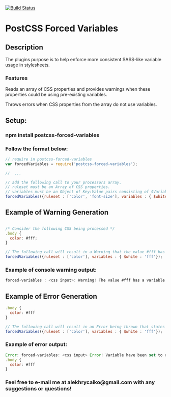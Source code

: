 [![Build Status](https://travis-ci.org/alekhrycaiko/postcss-forced-variables.svg?branch=master)](https://travis-ci.org/alekhrycaiko/postcss-forced-variables)

<h1> PostCSS Forced Variables </h1>

<h2> Description </h2>

<p>The plugins purpose is to help enforce more consistent SASS-like variable usage in stylesheets.</p>

<h3> Features </h3>

<p> Reads an array of CSS properties and provides warnings when these properties could be using pre-existing variables. </p>

<p> Throws errors when CSS properties from the array do not use variables. </p>

<h2> Setup: </h2>
<h3> npm install postcss-forced-variables</h3>
<h3> Follow the format below: </h3>

```javascript
// require in postcss-forced-variables
var forcedVariables = require('postcss-forced-variables');

//  ...

// add the following call to your processors array.
// ruleset must be an Array of CSS properties.
// variables must be an Object of Key:Value pairs consisting of $Variable:Value
forcedVariables({ruleset : ['color', 'font-size'], variables : { $white : 'fff', $fontLarge : '16px'});
```

<h2> Example of Warning Generation </h2>

```javascript

/* Consider the following CSS being processed */
.body { 
  color: #fff;
}

```

```javascript
// The following call will result in a Warning that the value #fff has a variable which can be used in the CSS.
forcedVariables({ruleset : ['color'], variables : { $white : 'fff'});
```

<h3> Example of console warning output:</h3>

```javascript
forced-variables : <css input>: Warning! The value #fff has a variable that could be used here. 
```

<h2> Example of Error Generation </h2>

```javascript
.body { 
  color: #fff
}
```

```javascript
// The following call will result in an Error being thrown that states a variable must be used in the CSS.
forcedVariables({ruleset : ['color'], variables : { $white : 'fff'});
```

<h3> Example of error output: </h3>

```javascript
Error: forced-variables: <css input> Error! Variable have been set to required for this rule
.body { 
  color: #fff
}
```

<h3>
Feel free to e-mail me at alekhrycaiko@gmail.com with any suggestions or questions!
